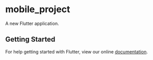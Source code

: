 # mobile_project

A new Flutter application.

## Getting Started

For help getting started with Flutter, view our online
[documentation](https://flutter.io/).
